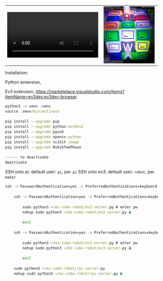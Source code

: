 <table style="width: 100%; border-collapse: collapse; border: none;">
    <tr>
        <td style="text-align: center; vertical-align: middle;">
            <video src='files/VideoDemonstration.mp4' controls loop autoplay style="max-width: 45vw; max-height: 80vh;"></video>
        </td>
        <td style="text-align: center; vertical-align: middle;">
            <img src="files/CameraViewLocations.png" style="max-width: 45vw; max-height: 80vh; width:95%;">
        </td>
    </tr>
</table>
  
Installation:

Python extension,

Ev3 extension,
https://marketplace.visualstudio.com/items?itemName=ev3dev.ev3dev-browser

```cmd
python3 -m venv .venv
source .venv/bin/activate

pip install --upgrade pip
pip install --upgrade python-ev3dev2
pip install --upgrade pyusb
pip install --upgrade opencv-python
pip install --upgrade scikit-image
pip install --upgrade RubikTwoPhase

------ to deactivate
deactivate
```

SSH onto pi: default user: `pi`, pw: `pi`
SSH onto ev3: default user: `robot`, pw: `maker`

```cmd
ssh -o PasswordAuthentication=yes -o PreferredAuthentications=keyboard-interactive,password -o PubkeyAuthentication=no pi@192.168.1.1

    ssh -o PasswordAuthentication=yes -o PreferredAuthentications=keyboard-interactive,password -o PubkeyAuthentication=no robot@10.42.0.3

        sudo python3 ~/mz-cube-robot/ev3-server.py # enter pw
        nohup sudo python3 ~/mz-cube-robot/ev3-server.py &

        exit

    ssh -o PasswordAuthentication=yes -o PreferredAuthentications=keyboard-interactive,password -o PubkeyAuthentication=no robot@10.42.1.3

        sudo python3 ~/mz-cube-robot/ev3-server.py # enter pw
        nohup sudo python3 ~/mz-cube-robot/ev3-server.py &

        exit

    sudo python3 ~/mz-cube-robot/rpi-server.py
    nohup sudo python3 ~/mz-cube-robot/rpi-server.py &
```
